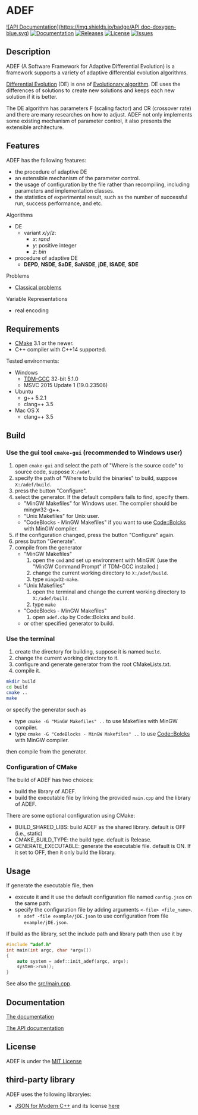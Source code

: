 # ADEF

[![API Documentation](https://img.shields.io/badge/API doc-doxygen-blue.svg)](http://ukjhsa.github.io/adef)
[![Documentation](https://img.shields.io/badge/doc-Markdown-blue.svg)](doc/documentation.md)
[![Releases](https://img.shields.io/github/release/ukjhsa/adef.svg)](https://github.com/ukjhsa/adef/releases)
[![License](https://img.shields.io/badge/license-MIT-blue.svg)](LICENSE)
[![Issues](https://img.shields.io/github/issues/ukjhsa/adef.svg)](https://github.com/ukjhsa/adef/issues)

## Description
ADEF (A Software Framework for Adaptive Differential Evolution) is a
framework supports a variety of adaptive differential evolution algorithms.

[Differential Evolution](https://en.wikipedia.org/wiki/Differential_evolution) (DE) is one of [Evolutionary algorithm](https://en.wikipedia.org/wiki/Evolutionary_algorithm). DE uses the differences of solutions to create new solutions and keeps each new solution if it is better.

The DE algorithm has parameters F (scaling factor) and CR (crossover rate) and there are many researches on how to adjust. ADEF not only implements some existing mechanism of parameter control, it also presents the extensible architecture.

## Features
ADEF has the following features:
- the procedure of adaptive DE
- an extensible mechanism of the parameter control.
- the usage of configuration by the file rather than recompiling, including parameters and implementation classes.
- the statistics of experimental result, such as the number of successful run, success performance, and etc.

Algorithms
- DE
    - variant *x*/*y*/*z*:
        - *x*: *rand*
        - *y*: positive integer
        - *z*: *bin*
- procedure of adaptive DE
    - **DEPD**, **NSDE**, **SaDE**, **SaNSDE**, **jDE**, **ISADE**, **SDE**

Problems
- [Classical problems](include/problem/basic)

Variable Representations
- real encoding

## Requirements
- [CMake](https://cmake.org/) 3.1 or the newer.
- C++ compiler with C++14 supported.

Tested environments:
- Windows
    - [TDM-GCC](http://tdm-gcc.tdragon.net/) 32-bit 5.1.0
    - MSVC 2015 Update 1 (19.0.23506)
- Ubuntu
    - g++ 5.2.1
    - clang++ 3.5
- Mac OS X
    - clang++ 3.5

## Build
### Use the gui tool `cmake-gui` (recommended to Windows user)
1. open `cmake-gui` and select the path of "Where is the source code" to source code, suppose `X:/adef`.
1. specify the path of "Where to build the binaries" to build, suppose `X:/adef/build`.
1. press the button "Configure".
1. select the generator. If the default compilers fails to find, specify them.
    - "MinGW Makefiles" for Windows user. The compiler should be mingw32-g++.
    - "Unix Makefiles" for Unix user.
    - "CodeBlocks - MinGW Makefiles" if you want to use [Code::Bolcks](http://www.codeblocks.org/) with MinGW compiler.
1. if the configuration changed, press the button "Configure" again.
1. press button "Generate".
1. compile from the generator
    - "MinGW Makefiles"
        1. open the `cmd` and set up environment with MinGW. (use the "MinGW Command Prompt" if TDM-GCC installed.)
        1. change the current working directory to `X:/adef/build`.
        1. type `mingw32-make`.
    - "Unix Makefiles"
        1. open the terminal and change the current working directory to `X:/adef/build`.
        1. type `make`
    - "CodeBlocks - MinGW Makefiles"
        1. open `adef.cbp` by Code::Bolcks and build.
    - or other specified generator to build.

### Use the terminal

1. create the directory for building, suppose it is named `build`.
1. change the current working directory to it.
1. configure and generate generator from the root CMakeLists.txt.
1. compile it.

```sh
mkdir build
cd build
cmake ..
make
```

or specify the generator such as
- type `cmake -G "MinGW Makefiles" ..` to use Makefiles with MinGW compiler.
- type `cmake -G "CodeBlocks - MinGW Makefiles" ..` to use [Code::Bolcks](http://www.codeblocks.org/) with MinGW compiler.

then compile from the generator.

### Configuration of CMake
The build of ADEF has two choices:
- build the library of ADEF.
- build the executable file by linking the provided `main.cpp` and the library of ADEF.

There are some optional configuration using CMake:
- BUILD_SHARED_LIBS: build ADEF as the shared library. default is OFF (i.e., static)
- CMAKE_BUILD_TYPE: the build type. default is Release.
- GENERATE_EXECUTABLE: generate the executable file. default is ON. If it set to OFF, then it only build the library.

## Usage
If generate the executable file, then
- execute it and it use the default configuration file named `config.json` on the same path.
- specify the configuration file by adding arguments `<-file> <file_name>`.
    - `adef -file example/jDE.json` to use configuration from file `example/jDE.json`.

If build as the library, set the include path and library path then use it by

```cpp
#include "adef.h"
int main(int argc, char *argv[])
{
    auto system = adef::init_adef(argc, argv);
    system->run();
}
```

See also the [src/main.cpp](src/main.cpp).

## Documentation

[The documentation](doc/documentation.md)

[The API documentation](http://ukjhsa.github.io/adef/)

## License
ADEF is under the [MIT License](LICENSE)

## third-party library
ADEF uses the following libraryies:
- [JSON for Modern C++](https://github.com/nlohmann/json) and its license [here](thirdparty/json/LICENSE.MIT)
